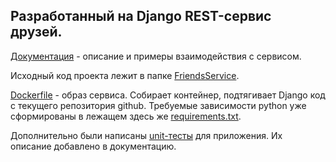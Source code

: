 ## Разработанный на Django REST-сервис друзей.

[Документация](./Documentation/documentation.md) - описание и примеры взаимодействия с сервисом.

Исходный код проекта лежит в папке [FriendsService](./FriendsService).

[Dockerfile](./FriendsService/Dockerfile) - образ сервиса. Собирает контейнер, подтягивает Django код с текущего репозитория github. Требуемые зависимости
python уже сформированы в лежащем здесь же [requirements.txt](./FriendsService/requirements.txt).

Дополнительно были написаны [unit-тесты](./FriendsService/main/tests.py) для приложения. Их описание добавлено в документацию.
